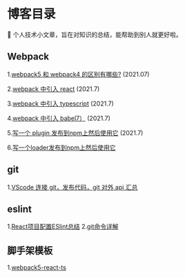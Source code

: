 # 博客目录

:notebook: 个人技术小文章，旨在对知识的总结，能帮助到别人就更好啦。

## Webpack
1.[webpack5 和 webpack4 的区别有哪些?](https://juejin.cn/post/6990869970385109005) (2021.07)

2.[webpack 中引入 react](https://juejin.cn/post/6988780780524666894) (2021.7)

3.[webpack 中引入 typescript](https://juejin.cn/post/6988706044646490120) (2021.7)

4.[webpack 中引入 babel7）](https://juejin.cn/post/6988419734509191182) (2021.7)

5.[写一个 plugin 发布到npm上然后使用它](https://juejin.cn/post/6988117125491589156) (2021.7)

6.[写一个loader发布到npm上然后使用它](https://juejin.cn/post/6988040695676141581)

## git
1.[VScode 连接 git，发布代码，git 对外 api 汇总](https://juejin.cn/post/6987654734668628004)

## eslint 
1.[React项目配置ESlint总结](https://juejin.cn/post/6844904083682279432)
2.[git命令详解](https://juejin.cn/post/6844903940534845453)


## 脚手架模板
1.[webpack5-react-ts](git@github.com:snowmeili/snow-react-ts-template.git)
